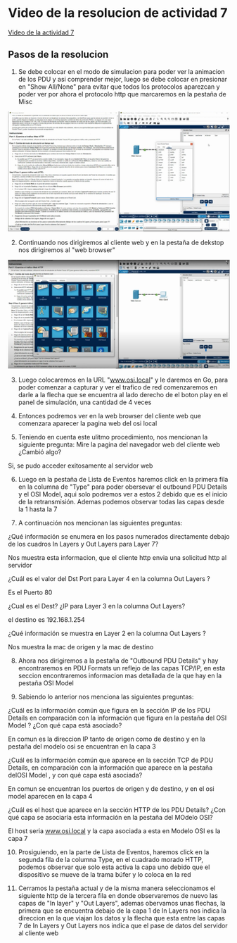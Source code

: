 # Video de la resolucion de actividad 7

<a   href="https://drive.google.com/drive/folders/1kKALKRy8j1qCEVvR-F1YJ7lfcEQwNdCp?usp=sharing" target="_blank" >Video de la actividad 7 </a>


## Pasos de la resolucion

1. Se debe colocar en el modo de simulacion para poder ver la animacion de los PDU y asi comprender mejor, luego se debe colocar en presionar en "Show All/None" para evitar que todos los protocolos aparezcan y poder ver por ahora el protocolo http que marcaremos en la pestaña de Misc

![image](https://github.com/BrunoXIII-Gav/Cabrar---Redes-y-comunicaci-n/blob/main/Actividades/Actividad7-C8280/Imagenes_actividad7/1_actividad7.PNG)


2. Continuando nos dirigiremos al cliente web y en la pestaña de dekstop nos dirigiremos al "web browser"

![image](https://github.com/BrunoXIII-Gav/Cabrar---Redes-y-comunicaci-n/blob/main/Actividades/Actividad7-C8280/Imagenes_actividad7/2_activ7.PNG)

3. Luego colocaremos en la URL "www.osi.local" y le daremos en Go, para poder comenzar a capturar y ver el trafico de red comenzaremos en darle a la flecha que se encuentra al lado derecho de el boton play en el panel de simulación, una cantidad de 4 veces



4.  Entonces podremos ver en la web browser del cliente web que comenzara aparecer la pagina web del osi local



5.  Teniendo en cuenta este ulitmo procedimiento, nos mencionan la siguiente pregunta: Mire la pagina del navegador web del cliente web ¿Cambió algo?

Si, se pudo acceder exitosamente al servidor web

6.  Luego en la pestaña de Lista de Eventos haremos click en la primera fila en la columna de "Type" para poder obersevar el outbound PDU Details y el OSI Model, aqui solo podremos ver a estos 2 debido que es el inicio de la retransmisión. Ademas podemos observar todas las capas desde la 1 hasta la 7


7.  A continuación nos mencionan las siguientes preguntas:

¿Qué información se enumera en los pasos numerados directamente debajo de los cuadros In Layers y Out Layers para Layer 7?

Nos muestra esta informacion, que el cliente http envia una solicitud http al servidor

¿Cuál es el valor del Dst Port para Layer 4 en la columna Out Layers ?

Es el Puerto 80

¿Cual es el Dest? ¿IP para Layer 3 en la columna Out Layers?

el destino es 192.168.1.254

¿Qué información se muestra en Layer 2 en la columna Out Layers ?

Nos muestra la mac de origen y la mac de destino


8.  Ahora nos dirigiremos a la pestaña de "Outbound PDU Details" y hay encontraremos en PDU Formats un reflejo de las capas TCP/IP, en esta seccion encontraremos informacion mas detallada de la que hay en la pestaña OSI Model



9. Sabiendo lo anterior nos menciona las siguientes preguntas:

¿Cuál es la información común que figura en la sección IP de los PDU Details en comparación con la información que figura en la pestaña del OSI Model ? ¿Con qué capa está asociado?

En comun es la direccion IP tanto de origen como de destino y en la pestaña del modelo osi se encuentran en la capa 3

¿Cuál es la información común que aparece en la sección TCP de PDU Details, en comparación con la información que aparece en la pestaña delOSI Model , y con qué capa está asociada?

En comun se encuentran los puertos de origen y de destino, y en el osi model aparecen en la capa 4

¿Cuál es el host que aparece en la sección HTTP de los PDU Details? ¿Con qué capa se asociaría esta información en la pestaña del MOdelo OSI?

El host seria www.osi.local y la capa asociada a esta en Modelo OSI es la capa 7  




10.  Prosiguiendo, en la parte de Lista de Eventos, haremos click en la segunda fila de la columna Type, en el cuadrado morado HTTP, podemos observar que solo esta activa la capa uno debido que el dispositivo se mueve de la trama búfer y lo coloca en la red



11.  Cerramos la pestaña actual y de la misma manera seleccionamos el siguiente http de la tercera fila en donde observaremos de nuevo las capas de "In layer" y "Out Layers", ademas obervamos unas flechas, la primera que se encuentra debajo de la capa 1 de In Layers nos indica la direccion en la que viajan los datos y la flecha que esta entre las capas 7 de In Layers y Out Layers nos indica que el pase de datos del servidor al cliente web
